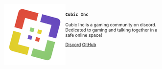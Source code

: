 <img src="./Logo.png" align="left" width="200"/>

### `Cubic Inc`

Cubic Inc is a gaming community on discord.\
Dedicated to gaming and talking together in a safe online space!

<a href="https://discord.gg/JjDEPCvj7z">Discord</a>
<a href="https://github.com/Cubic-inc">GitHub</a>
